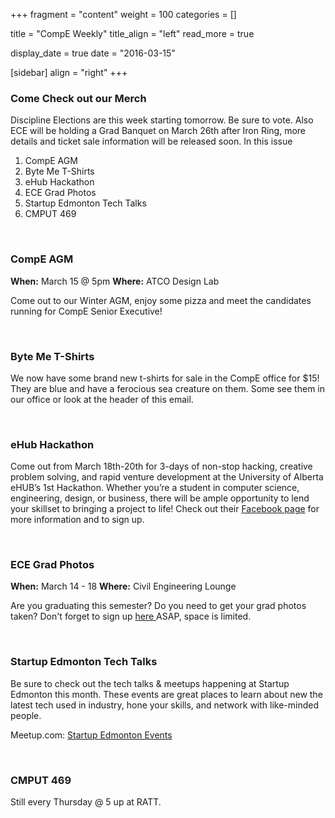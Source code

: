 
+++
fragment = "content"
weight = 100
categories = []

title = "CompE Weekly"
title_align = "left"
read_more = true

display_date = true
date = "2016-03-15" 

[sidebar]
  align = "right"
+++
    
### Come Check out our Merch

Discipline Elections are this week starting tomorrow. Be sure to vote.
Also ECE will be holding a Grad Banquet on March 26th after Iron Ring, more details and ticket sale information will be released soon.
In this issue
1. CompE AGM
2. Byte Me T-Shirts
3. eHub Hackathon
4. ECE Grad Photos
5. Startup Edmonton Tech Talks
6. CMPUT 469

</br>

### CompE AGM

**When:** March 15 @ 5pm
**Where:** ATCO Design Lab

Come out to our Winter AGM, enjoy some pizza and meet the candidates running for CompE Senior Executive!

</br>

### Byte Me T-Shirts

We now have some brand new t-shirts for sale in the CompE office for $15! They are blue and have a ferocious sea creature on them. Some see them in our office or look at the header of this email.

</br>

### eHub Hackathon


Come out from March 18th-20th for 3-days of non-stop hacking, creative problem solving, and rapid venture development at the University of Alberta eHUB’s 1st Hackathon. Whether you’re a student in computer science, engineering, design, or business, there will be ample opportunity to lend your skillset to bringing a project to life!
Check out their [Facebook page](https://www.facebook.com/events/1700615230216833/)  for more information and to sign up.

</br>

### ECE Grad Photos


**When:** March 14 - 18
**Where:** Civil Engineering Lounge

Are you graduating this semester? Do you need to get your grad photos taken?
Don't forget to sign up [here ](http://www.imagesofdistinction.net/scheduler/index.php?cap=29)  ASAP, space is limited.

</br>

### Startup Edmonton Tech Talks


Be sure to check out the tech talks & meetups happening at Startup Edmonton this month. These events are great places to learn about new the latest tech used in industry, hone your skills, and network with like-minded people.

Meetup.com: [Startup Edmonton Events ](http://www.meetup.com/startupedmonton/events/)

</br>

### CMPUT 469


Still every Thursday @ 5 up at RATT.

</br>
